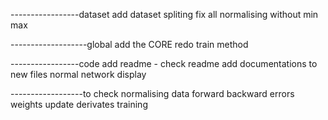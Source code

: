 -----------------dataset
add dataset spliting
fix all normalising without min max

-------------------global
add the CORE
redo train method


-----------------code
add readme - check readme
add documentations to new files
normal network display


------------------to check
normalising data
forward
backward
errors
weights update
derivates 
training
